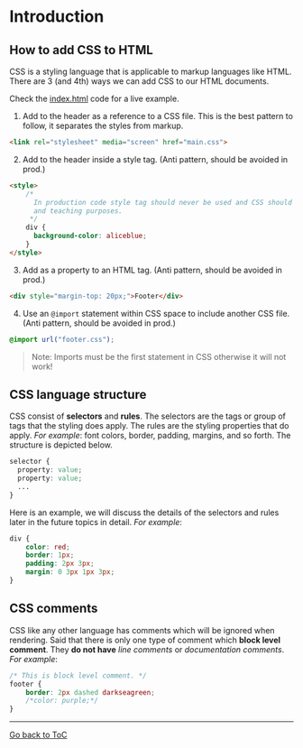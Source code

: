 # Introduction

## How to add CSS to HTML
CSS is a styling language that is applicable to markup languages like HTML.
There are 3 (and 4th) ways we can add CSS to our HTML documents.

Check the [index.html](index.html) code for a live example.

1. Add to the header as a reference to a CSS file. This is the best pattern to follow, it separates the styles from markup.
```html
<link rel="stylesheet" media="screen" href="main.css">
```
2. Add to the header inside a style tag. (Anti pattern, should be avoided in prod.) 
``` html
<style>
    /*
      In production code style tag should never be used and CSS should moved to an external file. This is only for demo
      and teaching purposes.
     */
    div {
      background-color: aliceblue;
    }
</style>
```
3. Add as a property to an HTML tag. (Anti pattern, should be avoided in prod.)
```html
<div style="margin-top: 20px;">Footer</div>
```
4. Use an `@import` statement within CSS space to include another CSS file. (Anti pattern, should be avoided in prod.)
```css
@import url("footer.css");
```
> Note: Imports must be the first statement in CSS otherwise it will not work!

## CSS language structure
CSS consist of **selectors** and **rules**. The selectors are the tags or group of tags that the styling does apply. The
rules are the styling properties that do apply. _For example_: font colors, border, padding, margins, and so forth. The 
structure is depicted below.

```css
selector {
  property: value;
  property: value;
  ...
}
```

Here is an example, we will discuss the details of the selectors and rules later in the future topics in detail. _For 
example_:

```css
div {
    color: red;
    border: 1px;
    padding: 2px 3px;
    margin: 0 3px 1px 3px;
}
```

## CSS comments
CSS like any other language has comments which will be ignored when rendering. Said that there is only one type of 
comment which **block level comment**. They **do not have** _line comments_ or _documentation comments_. _For example_:

```css
/* This is block level comment. */
footer {
    border: 2px dashed darkseagreen;
    /*color: purple;*/
}
```

---
[Go back to ToC](../README.md)
